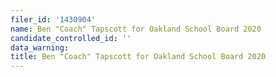 ```yaml
---
filer_id: '1430904'
name: Ben "Coach" Tapscott for Oakland School Board 2020
candidate_controlled_id: ''
data_warning:
title: Ben "Coach" Tapscott for Oakland School Board 2020
---
```

